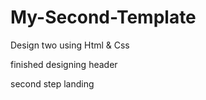 # My-Second-Template
Design two using Html &amp; Css

finished designing header 

second step landing 

